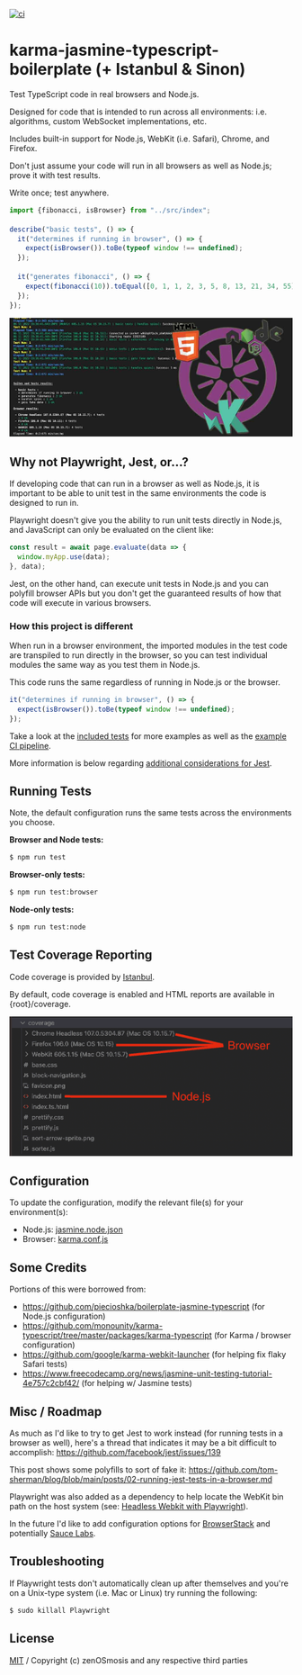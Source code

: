 [![ci][ci-image]][ci-url]

[ci-image]: https://github.com/zenosmosis/karma-jasmine-typescript-boilerplate/actions/workflows/ci.yml/badge.svg
[ci-url]: https://github.com/zenOSmosis/karma-jasmine-typescript-boilerplate/actions/workflows/ci.yml


# karma-jasmine-typescript-boilerplate (+ Istanbul & Sinon)

Test TypeScript code in real browsers and Node.js.

Designed for code that is intended to run across all environments: i.e. algorithms, custom WebSocket implementations, etc.

Includes built-in support for Node.js, WebKit (i.e. Safari), Chrome, and Firefox.

Don't just assume your code will run in all browsers as well as Node.js; prove it with test results.

Write once; test anywhere.

```js
import {fibonacci, isBrowser} from "../src/index";

describe("basic tests", () => {
  it("determines if running in browser", () => {
    expect(isBrowser()).toBe(typeof window !== undefined);
  });

  it("generates fibonacci", () => {
    expect(fibonacci(10)).toEqual([0, 1, 1, 2, 3, 5, 8, 13, 21, 34, 55]);
  });
});
```


![Logo with Example](/assets/banner.jpg) 

## Why not Playwright, Jest, or...?

If developing code that can run in a browser as well as Node.js, it is important to be able to unit test in the same environments the code is designed to run in.

Playwright doesn't give you the ability to run unit tests directly in Node.js, and JavaScript can only be evaluated on the client like:

```js
const result = await page.evaluate(data => {
  window.myApp.use(data);
}, data);
```

Jest, on the other hand, can execute unit tests in Node.js and you can polyfill browser APIs but you don't get the guaranteed results of how that code will execute in various browsers.

### How this project is different

When run in a browser environment, the imported modules in the test code are transpiled to run directly in the browser, so you can test individual modules the same way as you test them in Node.js.

This code runs the same regardless of running in Node.js or the browser.

```js
it("determines if running in browser", () => {
  expect(isBrowser()).toBe(typeof window !== undefined);
});
```

Take a look at the [included tests](test) for more examples as well as the [example CI pipeline](.github/workflows/ci.yml).

More information is below regarding [additional considerations for Jest](#misc).

## Running Tests

Note, the default configuration runs the same tests across the environments you choose.

**Browser and Node tests:**

```sh
$ npm run test
```

**Browser-only tests:**

```sh
$ npm run test:browser
```

**Node-only tests:**

```sh
$ npm run test:node
```

## Test Coverage Reporting

Code coverage is provided by [Istanbul](https://github.com/istanbuljs).

By default, code coverage is enabled and HTML reports are available in {root}/coverage.

![Code Coverage Directory Structure](/assets/coverage-directory-structure.png) 

## Configuration

To update the configuration, modify the relevant file(s) for your environment(s):

- Node.js: [jasmine.node.json](jasmine.node.json)
- Browser: [karma.conf.js](karma.conf.js)

## Some Credits

Portions of this were borrowed from:

- https://github.com/piecioshka/boilerplate-jasmine-typescript (for Node.js configuration)
- https://github.com/monounity/karma-typescript/tree/master/packages/karma-typescript (for Karma / browser configuration)
- https://github.com/google/karma-webkit-launcher (for helping fix flaky Safari tests)
- https://www.freecodecamp.org/news/jasmine-unit-testing-tutorial-4e757c2cbf42/ (for helping w/ Jasmine tests)

## Misc / Roadmap

As much as I'd like to try to get Jest to work instead (for running tests in a browser as well), here's a thread that indicates it may be a bit difficult to accomplish: https://github.com/facebook/jest/issues/139

This post shows some polyfills to sort of fake it: https://github.com/tom-sherman/blog/blob/main/posts/02-running-jest-tests-in-a-browser.md

Playwright was also added as a dependency to help locate the WebKit bin path on the host system (see: [Headless Webkit with Playwright](https://github.com/google/karma-webkit-launcher#usage)).

In the future I'd like to add configuration options for [BrowserStack](https://www.browserstack.com/) and potentially [Sauce Labs](https://saucelabs.com/).

## Troubleshooting

If Playwright tests don't automatically clean up after themselves and you're on a Unix-type system (i.e. Mac or Linux) try running the following:

```sh
$ sudo killall Playwright
```

## License

[MIT](LICENSE) / Copyright (c) zenOSmosis and any respective third parties
